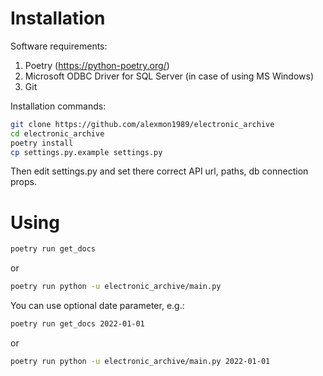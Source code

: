 # Installation

Software requirements:
1. Poetry (https://python-poetry.org/)
2. Microsoft ODBC Driver for SQL Server (in case of using MS Windows)
3. Git

Installation commands:

```sh
git clone https://github.com/alexmon1989/electronic_archive
cd electronic_archive
poetry install
cp settings.py.example settings.py
```

Then edit settings.py and set there correct API url, paths, db connection props.

# Using
```sh
poetry run get_docs
```
or 
```sh
poetry run python -u electronic_archive/main.py
```
You can use optional date parameter, e.g.:
```sh
poetry run get_docs 2022-01-01
```
or 
```sh
poetry run python -u electronic_archive/main.py 2022-01-01
```